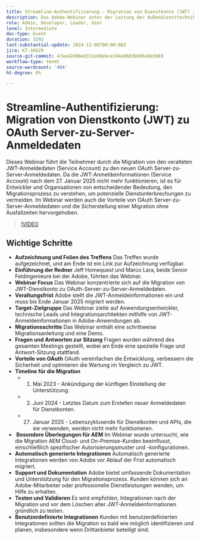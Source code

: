 ```yaml
---
title: Streamline-Authentifizierung - Migration von Dienstkonto (JWT) zu OAuth Server-zu-Server-Anmeldedaten
description: Das Adobe-Webinar unter der Leitung der Außendiensttechniker Jeff Homequest und Marco Lara konzentrierte sich auf die Migration vom Dienstkonto JWT zu OAuth-Server-zu-Server-Anmeldedaten. Es hob den Termin für die Einstellung von Januar 2025, Migrationsschritte, Vorteile von OAuth und besondere Aspekte für AEM hervor, mit umfassender Unterstützung und Dokumentation für den Prozess.
role: Admin, Developer, Leader, User
level: Intermediate
doc-type: Event
duration: 3292
last-substantial-update: 2024-12-06T00:00:00Z
jira: KT-16629
source-git-commit: 47ae42d06ed311e60ebce194e0683bb95e8e5b69
workflow-type: tm+mt
source-wordcount: '404'
ht-degree: 0%

---
```



# Streamline-Authentifizierung: Migration von Dienstkonto (JWT) zu OAuth Server-zu-Server-Anmeldedaten

Dieses Webinar führt die Teilnehmer durch die Migration von den veralteten JWT-Anmeldedaten (Service Account) zu den neuen OAuth Server-zu-Server-Anmeldedaten. Da die JWT-Anmeldeinformationen (Service Account) nach dem 27. Januar 2025 nicht mehr funktionieren, ist es für Entwickler und Organisationen von entscheidender Bedeutung, den Migrationsprozess zu verstehen, um potenzielle Dienstunterbrechungen zu vermeiden. Im Webinar werden auch die Vorteile von OAuth Server-zu-Server-Anmeldedaten und die Sicherstellung einer Migration ohne Ausfallzeiten hervorgehoben.

>[!VIDEO](https://video.tv.adobe.com/v/3440936/?learn=on&enablevpops)

## Wichtige Schritte

* **Aufzeichnung und Folien des Treffens** Das Treffen wurde aufgezeichnet, und am Ende ist ein Link zur Aufzeichnung verfügbar.
* **Einführung der Redner** Jeff Homequest und Marco Lara, beide Senior Feldingenieure bei der Adobe, führten das Webinar.
* **Webinar Focus** Das Webinar konzentrierte sich auf die Migration von JWT-Dienstkonto zu OAuth-Server-zu-Server-Anmeldedaten.
* **Veraltungsfrist** Adobe stellt die JWT-Anmeldeinformationen ein und muss bis Ende Januar 2025 migriert werden.
* **Target-Zielgruppe** Das Webinar zielte auf Anwendungsentwickler, technische Leads und Integrationsarchitekten mithilfe von JWT-Anmeldeinformationen in Adobe-Anwendungen ab.
* **Migrationsschritte** Das Webinar enthält eine schrittweise Migrationsanleitung und eine Demo.
* **Fragen und Antworten zur Sitzung** Fragen wurden während des gesamten Meetings gestellt, wobei am Ende eine spezielle Frage und Antwort-Sitzung stattfand.
* **Vorteile von OAuth** OAuth vereinfachen die Entwicklung, verbessern die Sicherheit und optimieren die Wartung im Vergleich zu JWT.
* **Timeline für die Migration**
   * 1. Mai 2023 - Ankündigung der künftigen Einstellung der Unterstützung.
   * 2. Juni 2024 - Letztes Datum zum Erstellen neuer Anmeldedaten für Dienstkonten.
   * 27. Januar 2025 - Lebenszyklusende für Dienstkonten und APIs, die sie verwenden, werden nicht mehr funktionieren.
* **&#x200B; Besondere Überlegungen für AEM** Im Webinar wurde untersucht, wie die Migration AEM Cloud- und On-Premise-Kunden beeinflusst, einschließlich spezifischer Autorisierungsmuster und -konfigurationen.
* **Automatisch generierte Integrationen** Automatisch generierte Integrationen werden von Adobe vor Ablauf der Frist automatisch migriert.
* **Support und Dokumentation** Adobe bietet umfassende Dokumentation und Unterstützung für den Migrationsprozess. Kunden können sich an Adobe-Mitarbeiter oder professionelle Dienstleistungen wenden, um Hilfe zu erhalten.
* **Testen und Validieren** Es wird empfohlen, Integrationen nach der Migration und vor dem Löschen alter JWT-Anmeldeinformationen gründlich zu testen.
* **Benutzerdefinierte Integrationen** Kunden mit benutzerdefinierten Integrationen sollten die Migration so bald wie möglich identifizieren und planen, insbesondere wenn Drittanbieter beteiligt sind.